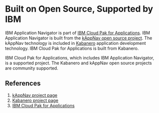 # Built on Open Source, Supported by IBM

IBM Application Navigator is part of 
[IBM Cloud Pak for Applications](https://www.ibm.com/support/knowledgecenter/SSCSJL/welcome.html).  IBM Application Navigator is built from the [kAppNav open source project](https://github.com/kappnav).  The kAppNav technology is included in [Kabanero]((https://kabanero.io/)) application development technology.  IBM Cloud Pak for Applications is built from Kabanero.  

IBM Cloud Pak for Applications, which includes IBM Application Navigator, is a supported project.  The Kabanero and kAppNav open source projects are community supported. 

## References 

1. [kAppNav project page](https://kappnav.io)
1. [Kabanero project page](https://kabanero.io/)
1. [IBM Cloud Pak for Applications](https://www.ibm.com/support/knowledgecenter/SSCSJL/welcome.html)

